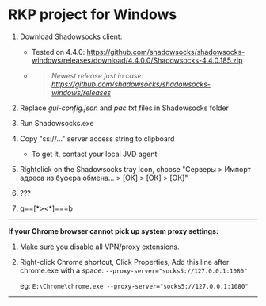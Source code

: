 # RKP project for Windows


1. Download Shadowsocks client:
	- Tested on 4.4.0: https://github.com/shadowsocks/shadowsocks-windows/releases/download/4.4.0.0/Shadowsocks-4.4.0.185.zip
	- >*Newest release just in case: https://github.com/shadowsocks/shadowsocks-windows/releases*

2. Replace *gui-config.json* and *pac.txt* files in Shadowsocks folder

3. Run Shadowsocks.exe

4. Copy "ss://..." server access string to clipboard
	- To get it, contact your local JVD agent

5. Rightclick on the Shadowsocks tray icon, choose "Серверы > Импорт адреса из буфера обмена... > [OK] > [ОК] > [ОК]"

6. ???

7. q==[\*><\*]===b

---
**If your Chrome browser cannot pick up system proxy settings:**

1. Make sure you disable all VPN/proxy extensions.

2. Right-click Chrome shortcut, Click Properties, Add this line after chrome.exe with a space: `--proxy-server="socks5://127.0.0.1:1080" `
	
	eg: `E:\Chrome\chrome.exe --proxy-server="socks5://127.0.0.1:1080"`

---
